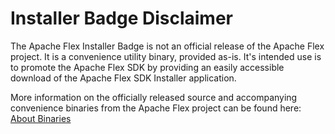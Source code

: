 # Installer Badge Disclaimer

The Apache Flex Installer Badge is not an official release of the Apache Flex project. It is a convenience utility binary, provided as-is. It's intended use is to promote the Apache Flex SDK by providing an easily accessible download of the Apache Flex SDK Installer application.

More information on the officially released source and accompanying convenience binaries from the Apache Flex project can be found here: [About Binaries](../download-binaries.html)